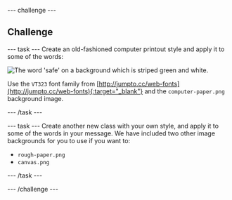 --- challenge ---

## Challenge

--- task ---
Create an old-fashioned computer printout style and apply it to some of the words:

![The word 'safe' on a background which is striped green and white.](images/letter-fonts-printout.png)

Use the `VT323` font family from [http://jumpto.cc/web-fonts](http://jumpto.cc/web-fonts){:target="_blank"} and the `computer-paper.png` background image. 

--- /task ---


--- task ---
Create another new class with your own style, and apply it to some of the words in your message. We have included two other image backgrounds for you to use if you want to:

+ `rough-paper.png`
+ `canvas.png`

--- /task ---

--- /challenge ---